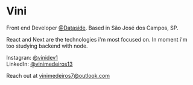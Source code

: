 # Vini

Front end Developer [@Dataside](https://www.dataside.com.br).
Based in São José dos Campos, SP.

React and Next are the technologies i'm most focused on. In moment i'm too studying backend with node.

Instagran: [@vinidev1](https://instagran.com/soudev1)  
LinkedIn: [@vinimedeiros13](https://linkedin.com/in/vinimedeiros13)

Reach out at [vinimedeiros7@outlook.com](mailto:vinimedeiros7@outlook.com) 
